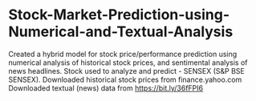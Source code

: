 # Stock-Market-Prediction-using-Numerical-and-Textual-Analysis
Created a hybrid model for stock price/performance prediction using numerical analysis of historical stock prices, and  sentimental analysis of news headlines.
Stock used to analyze and predict - SENSEX (S&amp;P BSE SENSEX). 
Downloaded historical stock prices from finance.yahoo.com
Downloaded textual (news) data from https://bit.ly/36fFPI6
